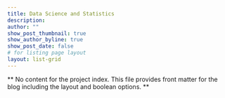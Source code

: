 ```yaml
---
title: Data Science and Statistics
description: 
author: ""
show_post_thumbnail: true
show_author_byline: true
show_post_date: false
# for listing page layout
layout: list-grid 
---
```


** No content for the project index. This file provides front matter for the blog including the layout and boolean options. **
